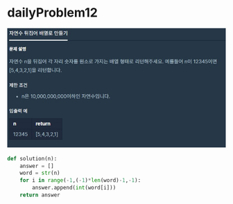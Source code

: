 # dailyProblem12

![dailyProblem12](dailyProblem12.assets/dailyProblem12.jpg)

```python
def solution(n):
    answer = []
    word = str(n)
    for i in range(-1,(-1)*len(word)-1,-1):
        answer.append(int(word[i]))
    return answer
```

